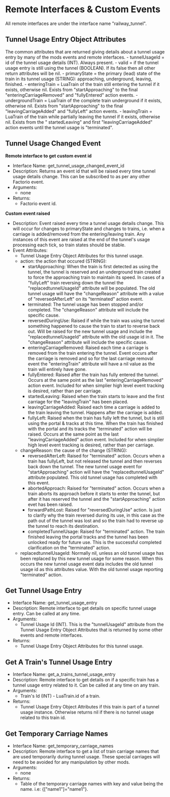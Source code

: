 Remote Interfaces & Custom Events
=================

All remote interfaces are under the interface name "railway_tunnel".



Tunnel Usage Entry Object Attributes
----------------

The common attributes that are returned giving details about a tunnel usage entry by many of the mods events and remote interfaces.
    - tunnelUsageId = id of the tunnel usage details (INT). Always present.
    - valid = if the tunnel usage entry is still using the tunnel (BOOLEAN). If its false then all other return attributes will be nil.
    - primaryState = the primary (lead) state of the train in its tunnel usage (STRING): approaching, underground, leaving, finished.
    - enteringTrain = LuaTrain of the train still entering the tunnel if it exists, otherwise nil. Exists from "startApproaching" to the final "enteringCarriageRemoved" and "fullyEntered" action events.
    - undergroundTrain = LuaTrain of the complete train underground if it exists, otherwise nil. Exists from "startApproaching" to the final "leavingCarriageAdded" and "fullyLeft" action events.
    - leavingTrain = LuaTrain of the train while partially leaving the tunnel if it exists, otherwise nil. Exists from the " startedLeaving" and first "leavingCarriageAdded" action events until the tunnel usage is "terminated".



Tunnel Usage Changed Event
--------------

**Remote interface to get custom event id**
- Interface Name: get_tunnel_usage_changed_event_id
- Description: Returns an event id that will be raised every time tunnel usage details change. This can be subscribed to as per any other Factorio event.
- Arguments:
    - none
- Returns:
    - Factorio event id.

**Custom event raised**
- Description: Event raised every time a tunnel usage details change. This will occur for changes to primaryState and changes to trains, i.e. when a carriage is added/removed from the entering/leaving train. Any instances of this event are raised at the end of the tunnel's usage processing each tick, so train states should be stable.
- Event Attributes:
    - Tunnel Usage Entry Object Attributes for this tunnel usage.
    - action: the action that occured (STRING):
        - startApproaching: When the train is first detected as using the tunnel, the tunnel is reserved and an underground train created to force the approaching train to maintain its speed. In cases of a "fullyLeft" train reversing down the tunnel the "replacedtunnelUsageId" attribute will be populated. The old tunnel usage will have the "changeReason" attribute with a value of "reversedAfterLeft" on its "terminated" action event.
        - terminated: The tunnel usage has been stopped and/or completed. The "changeReason" attribute will include the specific cause.
        - reversedDuringUse: Raised if while the train was using the tunnel something happened to cause the train to start to reverse back out. Will be raised for the new tunnel usage and include the "replacedtunnelUsageId" attribute with the old usage id in it. The "changeReason" attribute will include the specific cause.
        - enteringCarriageRemoved: Raised each time a carriage is removed from the train entering the tunnel. Event occurs after the carriage is removed and so for the last carriage removal event the "enteringTrain" attribute will have a nil value as the train will entirely have gone.
        - fullyEntered: Raised after the train has fully entered the tunnel. Occurs at the same point as the last "enteringCarriageRemoved" action event. Included for when simplier high level event tracking is desired, rather than per carriage.
        - startedLeaving: Raised when the train starts to leave and the first carriage for the "leavingTrain" has been placed.
        - leavingCarriageAdded: Raised each time a carriage is added to the train leaving the tunnel. Happens after the carriage is added.
        - fullyLeft: Raised when the train has fully left the tunnel, but is still using the portal & tracks at this time. When the train has finished with the portal and its tracks the "terminated" action will be raised. Occurs at the same point as the last "leavingCarriageAdded" action event. Included for when simplier high level event tracking is desired, rather than per carriage.
    - changeReason: the cause of the change (STRING):
        - reversedAfterLeft: Raised for "terminated" action. Occurs when a train has fullyLeft, but not released the tunnel and then reverses back down the tunnel. The new tunnel usage event for "startApproaching" action will have the "replacedtunnelUsageId" attribute populated. This old tunnel usage has completed with this event.
        - abortedApproach: Raised for "terminated" action. Occurs when a train aborts its approach before it starts to enter the tunnel, but after it has reserved the tunnel and the "startApproaching" action evet has been raised.
        - forwardPathLost: Raised for "reversedDuringUse" action. Is just to clarify why the train reversed during its use, in this case as the path out of the tunnel was lost and so the train had to reverse up the tunnel to reach its destination.
        - completedTunnelUsage: Raised for "terminated" action. The train finished leaving the portal tracks and the tunnel has been unlocked ready for future use. This is the successful completed clarification on the "terminated" action.
    - replacedtunnelUsageId: Normally nil, unless an old tunnel usage has been replaced by this new tunnel usage for some reason. When this occurs the new tunnel usage event data includes the old tunnel usage id as this attributes value. With the old tunnel usage reporting "terminated" action.



Get Tunnel Usage Entry
----------------

- Interface Name: get_tunnel_usage_entry
- Description: Remote interface to get details on specific tunnel usage entry. Can be called at any time.
- Arguments:
    - Tunnel Usage Id (INT). This is the "tunnelUsageId" attribute from the Tunnel Usage Entry Object Attributes that is returned by some other events and remote interfaces.
- Returns:
    - Tunnel Usage Entry Object Attributes for this tunnel usage.




Get A Train's Tunnel Usage Entry
----------------

- Interface Name: get_a_trains_tunnel_usage_entry
- Description: Remote interface to get details on if a specific train has a tunnel usage entry related to it. Can be called at any time on any train.
- Arguments:
    - Train's Id (INT) - LuaTrain.id of a train.
- Returns:
    - Tunnel Usage Entry Object Attributes if this train is part of a tunnel usage instance. Otherwise returns nil if there is no tunnel usage related to this train id.



Get Temporary Carriage Names
----------------

- Interface Name: get_temporary_carriage_names
- Description: Remote interface to get a list of train carriage names that are used temporarily during tunnel usage. These special carriages will need to be avoided for any manipulation by other mods.
- Arguments:
    - none
- Returns:
    - Table of the temporary carriage names with key and value being the name. i.e: {["name1"]="name1"}.
